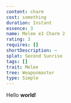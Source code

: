 ```yaml
---
content: charm
cost: something
duration: Instant
essence: 3
name: Melee e3 Charm 2
rating: 3
requires: []
shortDescription: ~
splat: Second Sunrise
tags: []
trait: Melee
tree: Weaponmaster
type: Simple
---
```


Hello **world**!
